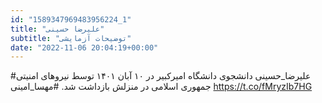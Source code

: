 ```yaml
---
id: "1589347969483956224_1"
title: "علیرضا حسینی"
subtitle: "توضیحات آزمایشی"
date: "2022-11-06 20:04:19+00:00"
---
```

#علیرضا_حسینی دانشجوی دانشگاه امیرکبیر در ۱۰ آبان ۱۴۰۱ توسط نیروهای امنیتی جمهوری اسلامی در منزلش بازداشت شد.
#مهسا_امینی https://t.co/fMryzIb7HG
